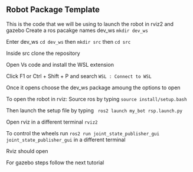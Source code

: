 ## Robot Package Template

This is the code that we will be using to launch the robot in rviz2 and gazebo
Create a ros pacakge names dev_ws `mkdir dev_ws`

Enter dev_ws `cd dev_ws` then `mkdir src` then `cd src`

Inside src clone the repository

Open Vs code and install the WSL extension

Click F1 or Ctrl + Shift + P and search `WSL : Connect to WSL`

Once it opens choose the dev_ws package amoung the options to open

To open the robot in rviz:
Source ros by typing `source install/setup.bash`

Then launch the setup file by typing ` ros2 launch my_bot rsp.launch.py`

Open rviz in a different terminal `rviz2`

To control the wheels run `ros2 run joint_state_publisher_gui joint_state_publisher_gui` in a different terminal

Rviz should open

For gazebo steps follow the next tutorial
